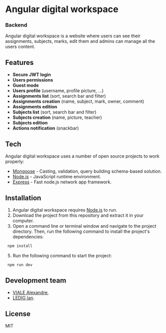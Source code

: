 # Angular digital workspace
 ### Backend
 
 Angular digital workspace is a website where users can see their assignments, subjects, marks, edit them and admins can manage all the users content.
 
 ## Features
 
 - **Secure JWT login**
 - **Users permissions**
 - **Guest mode**
 - **Users profile** (username, profile picture, ...)
 - **Assignments list** (sort, search bar and filter)
 - **Assignments creation** (name, subject, mark, owner, comment)
 - **Assignments edition**
 - **Subjects list** (sort, search bar and filter)
 - **Subjects creation** (name, picture, teacher)
 - **Subjects edition**
 - **Actions notification** (snackbar)
 
 ## Tech
 
 Angular digital workspace uses a number of open source projects to work properly:
 
 - [Mongoose](https://mongoosejs.com/) - Casting, validation, query building schema-based solution.
 - [Node.js](https://nodejs.org/) - JavaScript runtime environment.
 - [Express](http://expressjs.com) - Fast node.js network app framework.
 
 ## Installation
 
 1. Angular digital workspace requires [Node.js](https://nodejs.org/) to run.
 2. Download the project from this repository and extract it in your computer.
 3. Open a command line or terminal window and navigate to the project directory. Then, run the following command to install the project's dependencies:
 
```sh
 npm install
```
 5. Run the following command to start the project:
 
```sh
 npm run dev
```
 
 ## Development team
 - [VIALE Alexandre](),
 - [LEDIG Ian]().
 
 ## License
 
 MIT